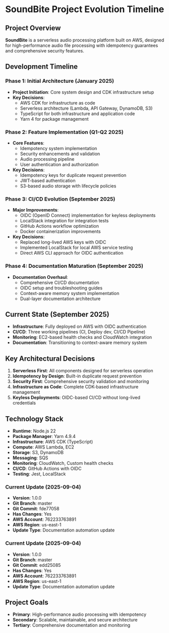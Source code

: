 # SoundBite Project Evolution Timeline

## Project Overview
**SoundBite** is a serverless audio processing platform built on AWS, designed for high-performance audio file processing with idempotency guarantees and comprehensive security features.

## Development Timeline

### Phase 1: Initial Architecture (January 2025)
- **Project Initiation**: Core system design and CDK infrastructure setup
- **Key Decisions**:
  - AWS CDK for infrastructure as code
  - Serverless architecture (Lambda, API Gateway, DynamoDB, S3)
  - TypeScript for both infrastructure and application code
  - Yarn 4 for package management

### Phase 2: Feature Implementation (Q1-Q2 2025)
- **Core Features**:
  - Idempotency system implementation
  - Security enhancements and validation
  - Audio processing pipeline
  - User authentication and authorization
- **Key Decisions**:
  - Idempotency keys for duplicate request prevention
  - JWT-based authentication
  - S3-based audio storage with lifecycle policies

### Phase 3: CI/CD Evolution (September 2025)
- **Major Improvements**:
  - OIDC (OpenID Connect) implementation for keyless deployments
  - LocalStack integration for integration tests
  - GitHub Actions workflow optimization
  - Docker containerization improvements
- **Key Decisions**:
  - Replaced long-lived AWS keys with OIDC
  - Implemented LocalStack for local AWS service testing
  - Direct AWS CLI approach for OIDC authentication

### Phase 4: Documentation Maturation (September 2025)
- **Documentation Overhaul**:
  - Comprehensive CI/CD documentation
  - OIDC setup and troubleshooting guides
  - Context-aware memory system implementation
  - Dual-layer documentation architecture

## Current State (September 2025)
- **Infrastructure**: Fully deployed on AWS with OIDC authentication
- **CI/CD**: Three working pipelines (CI, Deploy dev, CI/CD Pipeline)
- **Monitoring**: EC2-based health checks and CloudWatch integration
- **Documentation**: Transitioning to context-aware memory system

## Key Architectural Decisions
1. **Serverless First**: All components designed for serverless operation
2. **Idempotency by Design**: Built-in duplicate request prevention
3. **Security First**: Comprehensive security validation and monitoring
4. **Infrastructure as Code**: Complete CDK-based infrastructure management
5. **Keyless Deployments**: OIDC-based CI/CD without long-lived credentials

## Technology Stack
- **Runtime**: Node.js 22
- **Package Manager**: Yarn 4.9.4
- **Infrastructure**: AWS CDK (TypeScript)
- **Compute**: AWS Lambda, EC2
- **Storage**: S3, DynamoDB
- **Messaging**: SQS
- **Monitoring**: CloudWatch, Custom health checks
- **CI/CD**: GitHub Actions with OIDC
- **Testing**: Jest, LocalStack


### Current Update (2025-09-04)
- **Version**: 1.0.0
- **Git Branch**: master
- **Git Commit**: fde77058
- **Has Changes**: Yes
- **AWS Account**: 762233763891
- **AWS Region**: us-east-1
- **Update Type**: Documentation automation update


### Current Update (2025-09-04)
- **Version**: 1.0.0
- **Git Branch**: master
- **Git Commit**: edd25085
- **Has Changes**: Yes
- **AWS Account**: 762233763891
- **AWS Region**: us-east-1
- **Update Type**: Documentation automation update

## Project Goals
- **Primary**: High-performance audio processing with idempotency
- **Secondary**: Scalable, maintainable, and secure architecture
- **Tertiary**: Comprehensive documentation and monitoring
